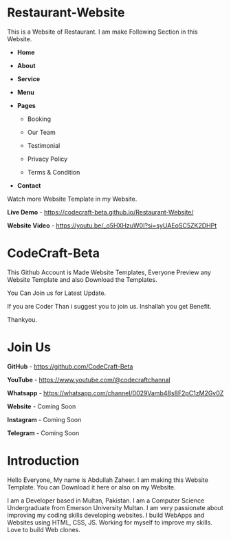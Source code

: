 # Restaurant-Website
This is a Website of Restaurant. I am make Following Section in this Website.

+ **Home**

+ **About**

+ **Service**

+ **Menu**

+ **Pages**

  + Booking
  
  + Our Team
  
  + Testimonial
  
  + Privacy Policy
  
  + Terms & Condition

+ **Contact**

Watch more Website Template in my Website.

**Live Demo** - https://codecraft-beta.github.io/Restaurant-Website/

**Website Video** - https://youtu.be/_o5HXHzuW0I?si=syUAEoSC5ZK2DHPt

# CodeCraft-Beta

This Github Account is Made Website Templates, Everyone Preview any Website Template and also Download the Templates.

You Can Join us for Latest Update. 

If you are Coder Than i suggest you to join us. Inshallah you get Benefit.

Thankyou.

# Join Us

**GitHub** - https://github.com/CodeCraft-Beta

**YouTube** - https://www.youtube.com/@codecraftchannal

**Whatsapp** - https://whatsapp.com/channel/0029Vamb48s8F2pC1zM2Gv0Z

**Website** - Coming Soon

**Instagram** - Coming Soon

**Telegram** - Coming Soon

# Introduction

Hello Everyone, My name is Abdullah Zaheer. I am making this Website Template. You can Download it here or also on my Website.

I am a Developer based in Multan, Pakistan. I am a Computer Science Undergraduate from Emerson University Multan. I am very passionate about improving my coding skills developing websites. I build WebApps and Websites using HTML, CSS, JS. Working for myself to improve my skills. Love to build Web clones.



